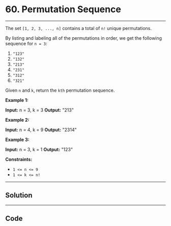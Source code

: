 # 60. Permutation Sequence

---

The set `[1, 2, 3, ..., n]` contains a total of `n!` unique permutations.

By listing and labeling all of the permutations in order, we get the following sequence for `n = 3`:

  1. `"123"`
  2. `"132"`
  3. `"213"`
  4. `"231"`
  5. `"312"`
  6. `"321"`



Given `n` and `k`, return the `kth` permutation sequence.

 

**Example 1:**


**Input:** n = 3, k = 3
**Output:** "213"


**Example 2:**


**Input:** n = 4, k = 9
**Output:** "2314"


**Example 3:**


**Input:** n = 3, k = 1
**Output:** "123"


 

**Constraints:**

  * `1 <= n <= 9`
  * `1 <= k <= n!`

---

## Solution



---

## Code
```python


```